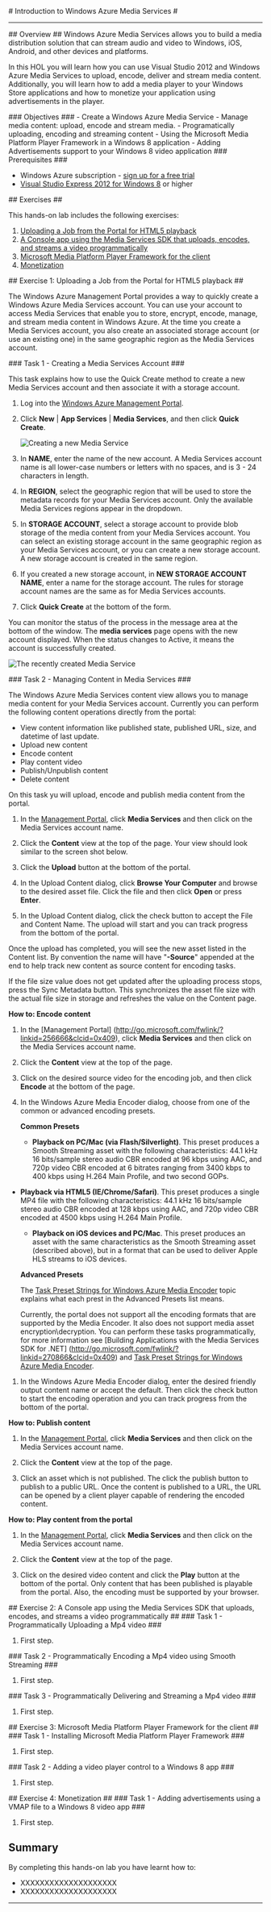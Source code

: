 ﻿<a name="title" />
# Introduction to Windows Azure Media Services #

---
<a name="Overview" />
## Overview ##
Windows Azure Media Services allows you to build a media distribution solution that can stream audio and video to Windows, iOS, Android, and other devices and platforms.

In this HOL you will learn how you can use Visual Studio 2012 and Windows Azure Media Services to upload, encode,  deliver and stream media content. Additionally, you will learn how to add a media player to your Windows Store applications and how to monetize your application using advertisements in the player.

<a name="Objectives" />
### Objectives ###
- Create a Windows Azure Media Service
- Manage media content: upload, encode and stream media.
- Programatically uploading, encoding and streaming content 
- Using the Microsoft Media Platform Player Framework in a Windows 8 application
- Adding Advertisements support to your Windows 8 video application

<a name="prerequisites" />
### Prerequisites ###

- Windows Azure subscription - [sign up for a free trial](http://aka.ms/WATK-FreeTrial)
- [Visual Studio Express 2012 for Windows 8](http://www.microsoft.com/visualstudio) or higher

<a name="Exercises" />
## Exercises ##

This hands-on lab includes the following exercises:

1. [Uploading a Job from the Portal for HTML5 playback](#Exercise1)
1. [A Console app using the Media Services SDK that uploads, encodes, and streams a video programmatically](#Exercise2)
1. [Microsoft Media Platform Player Framework for the client](#Exercise3)
1. [Monetization](#Exercise4)

<a name="Exercise1" />
## Exercise 1: Uploading a Job from the Portal for HTML5 playback ##

The Windows Azure Management Portal provides a way to quickly create a Windows Azure Media Services account. You can use your account to access Media Services that enable you to store, encrypt, encode, manage, and stream media content in Windows Azure. At the time you create a Media Services account, you also create an associated storage account (or use an existing one) in the same geographic region as the Media Services account.

<a name="creating-a-media-service-account" />
### Task 1 - Creating a Media Services Account ###

This task explains how to use the Quick Create method to create a new Media Services account and then associate it with a storage account.

1. Log into the [Windows Azure Management Portal](https://manage.windowsazure.com).

1. Click **New** | **App Services** | **Media Services**, and then click **Quick Create**.

	![Creating a new Media Service](Images/creating-a-media-service.png?raw=true)

1. In **NAME**, enter the name of the new account. A Media Services account name is all lower-case numbers or letters with no spaces, and is 3 - 24 characters in length.

1. In **REGION**, select the geographic region that will be used to store the metadata records for your Media Services account. Only the available Media Services regions appear in the dropdown.
 
1. In **STORAGE ACCOUNT**, select a storage account to provide blob storage of the media content from your Media Services account. You can select an existing storage account in the same geographic region as your Media Services account, or you can create a new storage account. A new storage account is created in the same region.
 
1. If you created a new storage account, in **NEW STORAGE ACCOUNT NAME**, enter a name for the storage account. The rules for storage account names are the same as for Media Services accounts.

1. Click **Quick Create** at the bottom of the form.

You can monitor the status of the process in the message area at the bottom of the window.
The **media services** page opens with the new account displayed. When the status changes to Active, it means the account is successfully created.

![The recently created Media Service](Images/recently-created-media-service.png?raw=true)

<a name="managing-content-in-media-services" />
### Task 2 - Managing Content in Media Services ###

The Windows Azure Media Services content view allows you to manage media content for your Media Services account.
Currently you can perform the following content operations directly from the portal:

- View content information like published state, published URL, size, and datetime of last update. 
- Upload new content 
- Encode content 
- Play content video 
- Publish/Unpublish content 
- Delete content

On this task yu will upload, encode and publish media content from the portal.

1. In the [Management Portal](http://go.microsoft.com/fwlink/?linkid=256666&clcid=0x409), click **Media Services** and then click on the Media Services account name.

1. Click the **Content** view at the top of the page. Your view should look similar to the screen shot below. 
 
1. Click the **Upload** button at the bottom of the portal. 

1. In the Upload Content dialog, click **Browse Your Computer** and browse to the desired asset file. Click the file and then click **Open** or press **Enter**.
 
1. In the Upload Content dialog, click the check button to accept the File and Content Name.
The upload will start and you can track progress from the bottom of the portal. 
 
Once the upload has completed, you will see the new asset listed in the Content list. By convention the name will have "**-Source**" appended at the end to help track new content as source content for encoding tasks.

If the file size value does not get updated after the uploading process stops, press the Sync Metadata button. This synchronizes the asset file size with the actual file size in storage and refreshes the value on the Content page. 

**How to: Encode content**

1. In the [Management Portal] (http://go.microsoft.com/fwlink/?linkid=256666&clcid=0x409), click **Media Services** and then click on the Media Services account name. 

1. Click the **Content** view at the top of the page.

1. Click on the desired source video for the encoding job, and then click **Encode** at the bottom of the page.

1. In the Windows Azure Media Encoder dialog, choose from one of the common or advanced encoding presets.

	**Common Presets**

	- **Playback on PC/Mac (via Flash/Silverlight)**. This preset produces a Smooth Streaming asset with the following characteristics: 44.1 kHz 16 bits/sample stereo audio CBR encoded at 96 kbps using AAC, and 720p video CBR encoded at 6 bitrates ranging from 3400 kbps to 400 kbps using H.264 Main Profile, and two second GOPs. 

 - **Playback via HTML5 (IE/Chrome/Safari)**. This preset produces a single MP4 file with the following characteristics: 44.1 kHz 16 bits/sample stereo audio CBR encoded at 128 kbps using AAC, and 720p video CBR encoded at 4500 kbps using H.264 Main Profile. 

	- **Playback on iOS devices and PC/Mac**. This preset produces an asset with the same characteristics as the Smooth Streaming asset (described above), but in a format that can be used to deliver Apple HLS streams to iOS devices. 

	**Advanced Presets** 

	The [Task Preset Strings for Windows Azure Media Encoder](http://go.microsoft.com/fwlink/?linkid=270865&clcid=0x409) topic explains what each prest in the Advanced Presets list means. 
 
	Currently, the portal does not support all the encoding formats that are supported by the Media Encoder. It also does not support media asset encryption\decryption. You can perform these tasks programmatically, for more information see [Building Applications with the Media Services SDK for .NET] (http://go.microsoft.com/fwlink/?linkid=270866&clcid=0x409) and [Task Preset Strings for Windows Azure Media Encoder]( http://go.microsoft.com/fwlink/?linkid=270865&clcid=0x409).

1. In the Windows Azure Media Encoder dialog, enter the desired friendly output content name or accept the default. Then click the check button to start the encoding operation and you can track progress from the bottom of the portal.

**How to: Publish content**

1. In the [Management Portal](http://go.microsoft.com/fwlink/?linkid=256666&clcid=0x409), click **Media Services** and then click on the Media Services account name.

1. Click the **Content** view at the top of the page.

1. Click an asset which is not published. The click the publish button to publish to a public URL. Once the content is published to a URL, the URL can be opened by a client player capable of rendering the encoded content.

**How to: Play content from the portal**

1. In the [Management Portal](http://go.microsoft.com/fwlink/?linkid=256666&clcid=0x409), click **Media Services** and then click on the Media Services account name.

1. Click the **Content** view at the top of the page. 
1. Click on the desired video content and click the **Play** button at the bottom of the portal. Only content that has been published is playable from the portal. Also, the encoding must be supported by your browser.

<a name="Exercise2" />
## Exercise 2: A Console app using the Media Services SDK that uploads, encodes, and streams a video programmatically ##

<INTRO>

<a name="programatically-uploading-a-mp4-video" />
### Task 1 - Programmatically Uploading a Mp4 video ###

1. First step.


<a name="programatically-encoding-a-mp4-video" />
### Task 2 - Programmatically Encoding a Mp4 video using Smooth Streaming ###

1. First step.


<a name="programatically-delivering-and-streaming-a-mp4-video" />
### Task 3 - Programmatically Delivering and Streaming a Mp4 video ###

1. First step.

<a name="Exercise3" />
## Exercise 3: Microsoft Media Platform Player Framework for the client  ##

<INTRO>

<a name="installing-MMPPF" />
### Task 1 - Installing Microsoft Media Platform Player Framework ###

1. First step.

<a name="adding-a-video-player-control-to-a-windows8-app" />
### Task 2 - Adding a video player control to a Windows 8 app ###

1. First step.

<a name="Exercise4" />
## Exercise 4: Monetization ##

<INTRO>

<a name="adding-advertisements-using-a-vmap-file-to-a-windows8-video-app" />
### Task 1 - Adding advertisements using a VMAP file to a Windows 8 video app ###

1. First step.  

<a name="Summary"></a>
## Summary ##
By completing this hands-on lab you have learnt how to:

- XXXXXXXXXXXXXXXXXXXX
- XXXXXXXXXXXXXXXXXXXX

---
